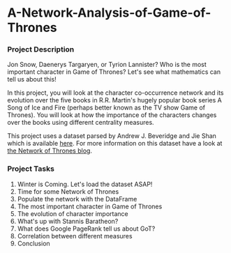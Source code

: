 # A-Network-Analysis-of-Game-of-Thrones

### Project Description
Jon Snow, Daenerys Targaryen, or Tyrion Lannister? Who is the most important character in Game of Thrones? Let's see what mathematics can tell us about this!

In this project, you will look at the character co-occurrence network and its evolution over the five books in R.R. Martin's hugely popular book series A Song of Ice and Fire (perhaps better known as the TV show Game of Thrones). You will look at how the importance of the characters changes over the books using different centrality measures.

This project uses a dataset parsed by Andrew J. Beveridge and Jie Shan which is available [here](https://github.com/mathbeveridge/asoiaf). For more information on this dataset have a look at [the Network of Thrones blog](https://networkofthrones.wordpress.com/).

### Project Tasks
1. Winter is Coming. Let's load the dataset ASAP!
2. Time for some Network of Thrones
3. Populate the network with the DataFrame
4. The most important character in Game of Thrones
5. The evolution of character importance
6. What's up with Stannis Baratheon?
7. What does Google PageRank tell us about GoT?
8. Correlation between different measures
9. Conclusion
